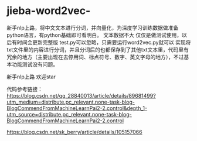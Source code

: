 # jieba-word2vec-
新手nlp上路，将中文文本进行分词，并向量化，为深度学习训练数据做准备
python语言，有python基础即可看明白。
文本数据不大 仅仅是做测试使用，以后有时间会更新完整版
test.py可以忽略，只需要运行word2vec.py就可以 实现将txt文件里的内容进行分词，并且分词后的也都保存到了其他txt文本里，代码里有冗余的地方（主要出现在去停用词、标点符号、数字、英文字母的地方），不过基本功能测试没有问题。

新手nlp上路  欢迎star

代码参考链接：https://blog.csdn.net/qq_28840013/article/details/89681499?utm_medium=distribute.pc_relevant.none-task-blog-BlogCommendFromMachineLearnPai2-2.control&depth_1-utm_source=distribute.pc_relevant.none-task-blog-BlogCommendFromMachineLearnPai2-2.control

https://blog.csdn.net/sk_berry/article/details/105157066
